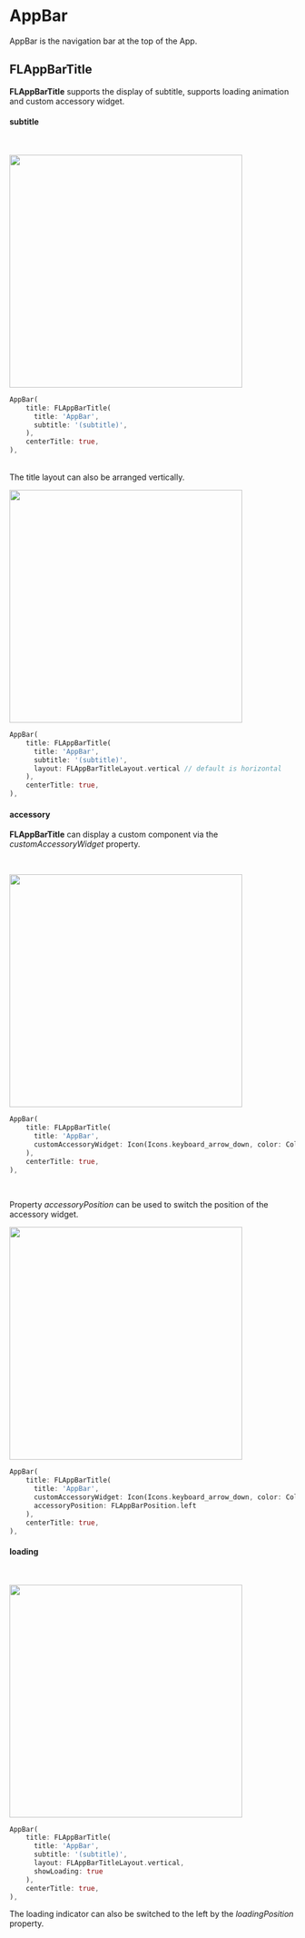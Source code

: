 # AppBar

AppBar is the navigation bar at the top of the App.

## FLAppBarTitle

**FLAppBarTitle** supports the display of subtitle, supports loading animation and custom accessory widget.

#### subtitle

<br />
<p align="left">
    <img width="410" src="http://abtfun.oss-cn-beijing.aliyuncs.com/img/2019-12-11-023836.png" />
</p>

```dart
AppBar(
    title: FLAppBarTitle(
      title: 'AppBar',
      subtitle: '(subtitle)',
    ),
    centerTitle: true,
),
```

<br />
The title layout can also be arranged vertically.

<p align="left">
    <img width="410" src="http://abtfun.oss-cn-beijing.aliyuncs.com/img/2019-12-11-%E5%B1%8F%E5%B9%95%E5%BF%AB%E7%85%A7%202019-12-11%20%E4%B8%8A%E5%8D%8810.46.20.png" />
</p>

```dart
AppBar(
    title: FLAppBarTitle(
      title: 'AppBar',
      subtitle: '(subtitle)',
      layout: FLAppBarTitleLayout.vertical // default is horizontal
    ),
    centerTitle: true,
),
```

#### accessory

**FLAppBarTitle** can display a custom component via the *customAccessoryWidget* property.

<br />
<p align="left">
    <img width="410" src="http://abtfun.oss-cn-beijing.aliyuncs.com/img/2019-12-11-025133.png" />
</p>

```dart
AppBar(
    title: FLAppBarTitle(
      title: 'AppBar',
      customAccessoryWidget: Icon(Icons.keyboard_arrow_down, color: Colors.white)
    ),
    centerTitle: true,
),
```

<br />

Property *accessoryPosition* can be used to switch the position of the accessory widget.

<p align="left">
    <img width="410" src="http://abtfun.oss-cn-beijing.aliyuncs.com/img/2019-12-11-025715.png" />
</p>

```dart
AppBar(
    title: FLAppBarTitle(
      title: 'AppBar',
      customAccessoryWidget: Icon(Icons.keyboard_arrow_down, color: Colors.white),
      accessoryPosition: FLAppBarPosition.left
    ),
    centerTitle: true,
),
```

#### loading

<br />
<p align="left">
    <img width="410" src="http://abtfun.oss-cn-beijing.aliyuncs.com/img/2019-12-11-export.gif" />
</p>

```dart
AppBar(
    title: FLAppBarTitle(
      title: 'AppBar',
      subtitle: '(subtitle)',
      layout: FLAppBarTitleLayout.vertical,
      showLoading: true
    ),
    centerTitle: true,
),
```

The loading indicator can also be switched to the left by the *loadingPosition* property.


